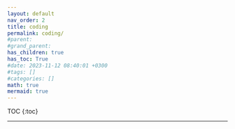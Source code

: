 ```yaml
---
layout: default
nav_order: 2
title: coding
permalink: coding/
#parent: 
#grand_parent: 
has_children: true
has_toc: True
#date: 2023-11-12 08:40:01 +0300
#tags: []
#categories: []
math: true
mermaid: true
---
```


TOC
{:toc}

---
